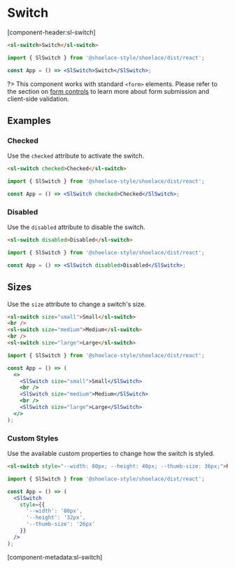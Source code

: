 # Switch

[component-header:sl-switch]

```html preview
<sl-switch>Switch</sl-switch>
```

```jsx react
import { SlSwitch } from '@shoelace-style/shoelace/dist/react';

const App = () => <SlSwitch>Switch</SlSwitch>;
```

?> This component works with standard `<form>` elements. Please refer to the section on [form controls](/getting-started/form-controls) to learn more about form submission and client-side validation.

## Examples

### Checked

Use the `checked` attribute to activate the switch.

```html preview
<sl-switch checked>Checked</sl-switch>
```

```jsx react
import { SlSwitch } from '@shoelace-style/shoelace/dist/react';

const App = () => <SlSwitch checked>Checked</SlSwitch>;
```

### Disabled

Use the `disabled` attribute to disable the switch.

```html preview
<sl-switch disabled>Disabled</sl-switch>
```

```jsx react
import { SlSwitch } from '@shoelace-style/shoelace/dist/react';

const App = () => <SlSwitch disabled>Disabled</SlSwitch>;
```

## Sizes

Use the `size` attribute to change a switch's size.

```html preview
<sl-switch size="small">Small</sl-switch>
<br />
<sl-switch size="medium">Medium</sl-switch>
<br />
<sl-switch size="large">Large</sl-switch>
```

```jsx react
import { SlSwitch } from '@shoelace-style/shoelace/dist/react';

const App = () => (
  <>
    <SlSwitch size="small">Small</SlSwitch>
    <br />
    <SlSwitch size="medium">Medium</SlSwitch>
    <br />
    <SlSwitch size="large">Large</SlSwitch>
  </>
);
```

### Custom Styles

Use the available custom properties to change how the switch is styled.

```html preview
<sl-switch style="--width: 80px; --height: 40px; --thumb-size: 36px;">Really big</sl-switch>
```

```jsx react
import { SlSwitch } from '@shoelace-style/shoelace/dist/react';

const App = () => (
  <SlSwitch
    style={{
      '--width': '80px',
      '--height': '32px',
      '--thumb-size': '26px'
    }}
  />
);
```

[component-metadata:sl-switch]
